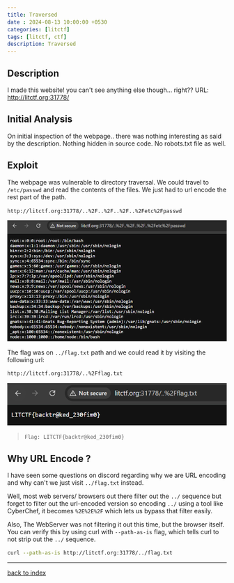 ```yaml
---
title: Traversed
date : 2024-08-13 10:00:00 +0530
categories: [litctf]
tags: [litctf, ctf]
description: Traversed
---
```


## Description

I made this website! you can't see anything else though... right?? URL: http://litctf.org:31778/

## Initial Analysis

On initial inspection of the webpage.. there was nothing interesting as said by the description. Nothing hidden in source code.
No robots.txt file as well.

## Exploit

The webpage was vulnerable to directory traversal. We could travel to `/etc/passwd` and read the contents of the files. We just had to url encode the rest part of the path.

`http://litctf.org:31778/..%2F..%2F..%2F..%2Fetc%2Fpasswd`

![traversed1](/assets/posts/LITCTF/traversed1.png)

The flag was on `../flag.txt` path and we could read it by visiting the following url:

```bash
http://litctf.org:31778/..%2Fflag.txt
```

![traversed2](/assets/posts/LITCTF/traversed2.png)

> `Flag: LITCTF{backtr@ked_230fim0}`

## Why URL Encode ?

I have seen some questions on discord regarding why we are URL encoding and why can't we just visit `../flag.txt` instead.

Well, most web servers/ browsers out there filter out the `../` sequence but forget to filter out the url-encoded version so encoding `../` using a tool like CyberChef, it becomes `%2E%2E%2F` which lets us bypass that filter easily.

Also, The WebServer was not filtering it out this time, but the browser itself. You can verify this by using curl with `--path-as-is` flag, which tells curl to not strip out the `../` sequence.

```bash
curl --path-as-is http://litctf.org:31778/../flag.txt 
```

---

[back to index](/posts/LIT-Index/)